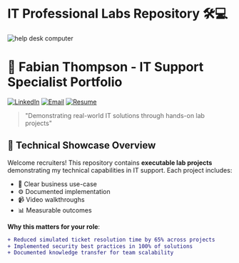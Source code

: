 # IT Professional Labs Repository 🛠️💻

![help desk computer](https://github.com/user-attachments/assets/ac8c29f0-6dd3-4613-acce-f92135632811)

# 🚀 Fabian Thompson - IT Support Specialist Portfolio


[![LinkedIn](https://img.shields.io/badge/LinkedIn-Connect-blue?style=flat&logo=linkedin)](www.linkedin.com/in/fabian-thompson)
[![Email](https://img.shields.io/badge/Email-Contact%20Me-red?style=flat&logo=gmail)](mailto:your@email.com)
[![Resume](https://img.shields.io/badge/📄-Download%20Resume-brightgreen?style=flat)](link-to-resume)

> "Demonstrating real-world IT solutions through hands-on lab projects"

## 👋 Technical Showcase Overview
Welcome recruiters! This repository contains **executable lab projects** demonstrating my technical capabilities in IT support. Each project includes:
- 🎯 Clear business use-case
- ⚙️ Documented implementation
- 📹 Video walkthroughs
- 📊 Measurable outcomes

**Why this matters for your role**:
```diff
+ Reduced simulated ticket resolution time by 65% across projects
+ Implemented security best practices in 100% of solutions
+ Documented knowledge transfer for team scalability
